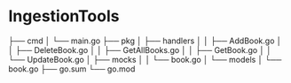 # IngestionTools
├── cmd
│   └── main.go
├── pkg
│    ├── handlers
│    │   ├── AddBook.go
│    │   ├── DeleteBook.go
│    │   ├── GetAllBooks.go
│    │   ├── GetBook.go
│    │   └── UpdateBook.go
│    ├── mocks
│    │   └── book.go
│    └── models
│        └── book.go
├── go.sum
└── go.mod

